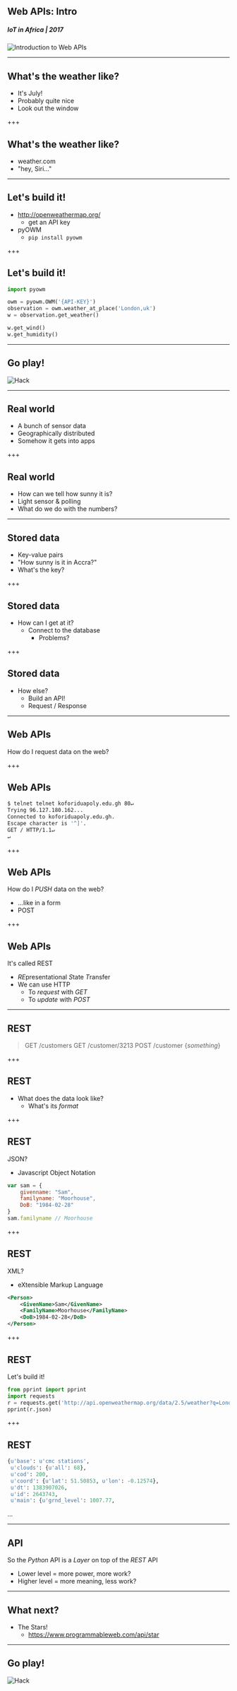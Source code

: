 ## Web APIs: Intro
##### IoT in Africa | 2017
![Introduction to Web APIs](/assets/img/weather-512.png)

---
## What's the weather like?
* It's July!
* Probably quite nice
* Look out the window

+++
## What's the weather like?
* weather.com
* "hey, Siri..."

---
## Let's build it!
* http://openweathermap.org/
  * get an API key
* pyOWM
  * `pip install pyowm`

+++
## Let's build it!
```python
import pyowm

owm = pyowm.OWM('{API-KEY}')
observation = owm.weather_at_place('London,uk')
w = observation.get_weather()

w.get_wind()
w.get_humidity()
```
<!--
https://stackoverflow.com/questions/1474489/python-weather-api
-->

---
## Go play!
![Hack](/assets/img/hack-600.png)

---
## Real world
* A bunch of sensor data
* Geographically distributed
* Somehow it gets into apps

+++
## Real world
* How can we tell how sunny it is?
* Light sensor & polling
* What do we do with the numbers?

---
## Stored data
* Key-value pairs
* "How sunny is it in Accra?"
* What's the key?

+++
## Stored data
* How can I get at it?
  * Connect to the database
    * Problems?

+++
## Stored data
* How else?
  * Build an API!
  * Request / Response

---
## Web APIs
How do I request data on the web?

+++
## Web APIs
```sh
$ telnet telnet koforiduapoly.edu.gh 80↵
Trying 96.127.180.162...
Connected to koforiduapoly.edu.gh.
Escape character is '^]'.
GET / HTTP/1.1↵
↵
```

+++ 
## Web APIs
How do I *PUSH* data on the web?
* ...like in a form
* POST

+++
## Web APIs
It's called REST
* *RE*presentational *S*tate *T*ransfer
* We can use HTTP
  * To *request* with *GET*
  * To *update* with *POST*

---
## REST
> GET  /customers
> GET  /customer/3213
> POST /customer {*something*}

+++
## REST
* What does the data look like?
  * What's its *format*

+++
## REST
JSON?
* Javascript Object Notation
```javascript
var sam = {
    givenname: "Sam",
    familyname: "Moorhouse",
    DoB: "1984-02-28"
}
sam.familyname // Moorhouse
```

+++
## REST
XML?
* eXtensible Markup Language
```xml
<Person>
    <GivenName>Sam</GivenName>
    <FamilyName>Moorhouse</FamilyName>
    <DoB>1984-02-28</DoB>
</Person>
```

+++
## REST
Let's build it!
```python
from pprint import pprint
import requests
r = requests.get('http://api.openweathermap.org/data/2.5/weather?q=London&APPID={APIKEY}')
pprint(r.json)
```

+++
## REST
```python
{u'base': u'cmc stations',
 u'clouds': {u'all': 68},
 u'cod': 200,
 u'coord': {u'lat': 51.50853, u'lon': -0.12574},
 u'dt': 1383907026,
 u'id': 2643743,
 u'main': {u'grnd_level': 1007.77,
```
...

---
## API
So the *Python* API is a *Layer* on top of the *REST* API
* Lower level = more power, more work?
* Higher level = more meaning, less work?

---
## What next?
* The Stars!
  * https://www.programmableweb.com/api/star

---
## Go play!
![Hack](/assets/img/hack-600.png)